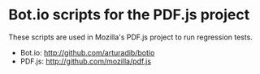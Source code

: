 # Bot.io scripts for the PDF.js project

These scripts are used in Mozilla's PDF.js project to run regression tests.

+ Bot.io: http://github.com/arturadib/botio
+ PDF.js: http://github.com/mozilla/pdf.js

